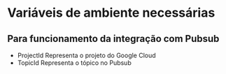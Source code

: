 # Variáveis de ambiente necessárias

## Para funcionamento da integração com Pubsub
- ProjectId
    Representa o projeto do Google Cloud
- TopicId
    Representa o tópico no Pubsub
